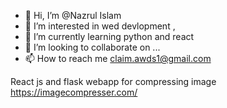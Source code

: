 - 👋 Hi, I’m @Nazrul Islam
- 👀 I’m interested in wed devlopment , 
- 🌱 I’m currently learning python and react
- 💞️ I’m looking to collaborate on ...
- 📫 How to reach me claim.awds1@gmail.com

React js and flask webapp for compressing image https://imagecompresser.com/
<!---
Nazrul-Islam-github/Nazrul-Islam-github is a ✨ special ✨ repository because its `README.md` (this file) appears on your GitHub profile.
You can click the Preview link to take a look at your changes.
--->
